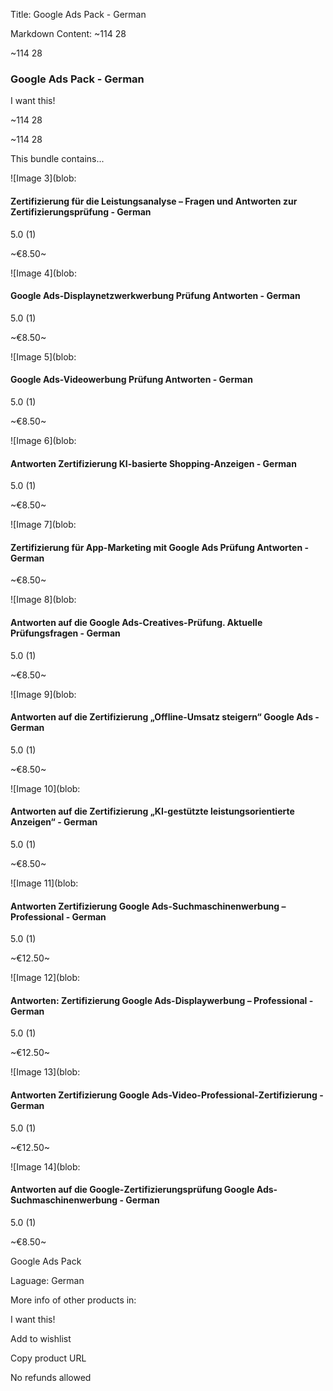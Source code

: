 Title: Google Ads Pack - German

Markdown Content:
~$114~$28

~$114~$28

### Google Ads Pack - German

I want this!

~$114~$28

~$114~$28

This bundle contains...

![Image 3](blob:

#### Zertifizierung für die Leistungsanalyse – Fragen und Antworten zur Zertifizierungsprüfung - German

5.0 (1)

~€8.50~

![Image 4](blob:

#### Google Ads-Displaynetzwerkwerbung Prüfung Antworten - German

5.0 (1)

~€8.50~

![Image 5](blob:

#### Google Ads-Videowerbung Prüfung Antworten - German

5.0 (1)

~€8.50~

![Image 6](blob:

#### Antworten Zertifizierung KI-basierte Shopping-Anzeigen - German

5.0 (1)

~€8.50~

![Image 7](blob:

#### Zertifizierung für App-Marketing mit Google Ads Prüfung Antworten - German

~€8.50~

![Image 8](blob:

#### Antworten auf die Google Ads-Creatives-Prüfung. Aktuelle Prüfungsfragen - German

5.0 (1)

~€8.50~

![Image 9](blob:

#### Antworten auf die Zertifizierung „Offline-Umsatz steigern“ Google Ads - German

5.0 (1)

~€8.50~

![Image 10](blob:

#### Antworten auf die Zertifizierung „KI-gestützte leistungsorientierte Anzeigen“ - German

5.0 (1)

~€8.50~

![Image 11](blob:

#### Antworten Zertifizierung Google Ads-Suchmaschinenwerbung – Professional - German

5.0 (1)

~€12.50~

![Image 12](blob:

#### Antworten: Zertifizierung Google Ads-Displaywerbung – Professional - German

5.0 (1)

~€12.50~

![Image 13](blob:

#### Antworten Zertifizierung Google Ads-Video-Professional-Zertifizierung - German

5.0 (1)

~€12.50~

![Image 14](blob:

#### Antworten auf die Google-Zertifizierungsprüfung Google Ads-Suchmaschinenwerbung - German

5.0 (1)

~€8.50~

Google Ads Pack

Laguage: German

More info of other products in: 

I want this!

Add to wishlist

Copy product URL

No refunds allowed
